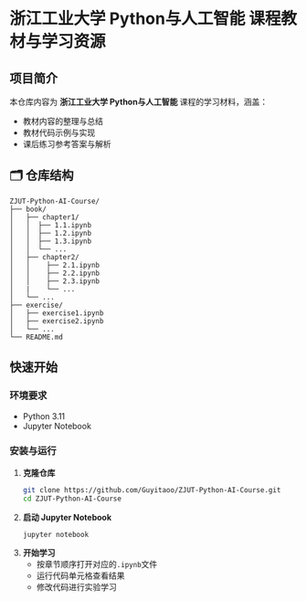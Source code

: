 # 浙江工业大学 Python与人工智能 课程教材与学习资源

## 项目简介

本仓库内容为 **浙江工业大学 Python与人工智能** 课程的学习材料，涵盖：
- 教材内容的整理与总结
- 教材代码示例与实现
- 课后练习参考答案与解析

## 🗂️ 仓库结构
```
ZJUT-Python-AI-Course/
├── book/
│   ├── chapter1/
│   │  ├── 1.1.ipynb
│   │  ├── 1.2.ipynb
│   │  ├── 1.3.ipynb
│   │  └── ...
│   ├── chapter2/                  
│   │    ├── 2.1.ipynb
│   │    ├── 2.2.ipynb
│   │    ├── 2.3.ipynb
│   |    └── ...
│   └── ...
├── exercise/
│   ├── exercise1.ipynb
│   ├── exercise2.ipynb                 
│   └── ...
└── README.md
```
## 快速开始

### 环境要求
- Python 3.11
- Jupyter Notebook

### 安装与运行
1. **克隆仓库**
   ```bash
   git clone https://github.com/Guyitaoo/ZJUT-Python-AI-Course.git
   cd ZJUT-Python-AI-Course
2. **启动 Jupyter Notebook**
   ```bash
   jupyter notebook
   ```
3. **开始学习**
   - 按章节顺序打开对应的`.ipynb`文件
   - 运行代码单元格查看结果
   - 修改代码进行实验学习